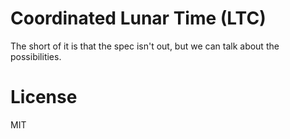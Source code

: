 # Coordinated Lunar Time (LTC)

The short of it is that the spec isn't out, but we can talk about the possibilities.

# License

MIT
